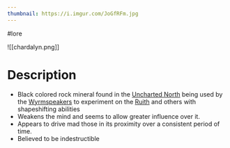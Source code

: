```yaml
---
thumbnail: https://i.imgur.com/JoGfRFm.jpg
---
```

#lore

![[chardalyn.png]]
# Description
- Black colored rock mineral found in the [Uncharted North](https://www.notion.so/Uncharted-North-f76c746fe8454bb687e8f3fd0a9ee8e8) being used by the [Wyrmspeakers](https://www.notion.so/Wyrmspeakers-9f660a8dd01d4eccbbcbeedda3cfb685) to experiment on the [Ruith](https://www.notion.so/Ruith-9ae0c63720b0495ca5414b878ca6d2c6) and others with shapeshifting abilities
- Weakens the mind and seems to allow greater influence over it.
- Appears to drive mad those in its proximity over a consistent period of time.
- Believed to be indestructible